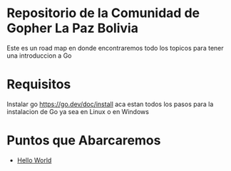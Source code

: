 # Repositorio de la Comunidad de Gopher La Paz Bolivia

Este es un road map en donde encontraremos todo los topicos para tener 
una introduccion a Go

# Requisitos 
Instalar go https://go.dev/doc/install aca estan todos los pasos para la instalacion de Go 
ya sea en Linux o en Windows

# Puntos que Abarcaremos

<!-- TOC -->
* [Hello World](1-hello)
<!-- TOC -->